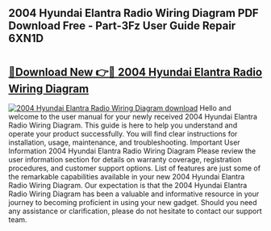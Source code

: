 ## 2004 Hyundai Elantra Radio Wiring Diagram PDF Download Free - Part-3Fz User Guide Repair 6XN1D

# <h2><a href="http://dfsm5h.blite.top/?on=2004+Hyundai+Elantra+Radio+Wiring+Diagram">🔗Download New 👉🔴 2004 Hyundai Elantra Radio Wiring Diagram</a></h2>

[![2004 Hyundai Elantra Radio Wiring Diagram download](https://i.imgur.com/lujVjoI.png)](http://dfsm5h.blite.top/?on=2004+Hyundai+Elantra+Radio+Wiring+Diagram)
Hello and welcome to the user manual for your newly received 2004 Hyundai Elantra Radio Wiring Diagram. This guide is here to help you understand and operate your product successfully. You will find clear instructions for installation, usage, maintenance, and troubleshooting. Important User Information 2004 Hyundai Elantra Radio Wiring Diagram Please review the user information section for details on warranty coverage, registration procedures, and customer support options. List of features are just some of the remarkable capabilities available in your new 2004 Hyundai Elantra Radio Wiring Diagram. Our expectation is that the 2004 Hyundai Elantra Radio Wiring Diagram has been a valuable and informative resource in your journey to becoming proficient in using your new gadget. Should you need any assistance or clarification, please do not hesitate to contact our support team.
